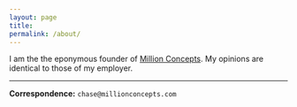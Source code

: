 ```yaml
---
layout: page
title:
permalink: /about/
---
```


I am the the eponymous founder of [Million Concepts](http://www.millionconcepts.com). My opinions are identical to those of my employer.

---

**Correspondence:** `chase@millionconcepts.com`

